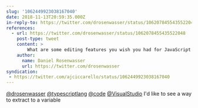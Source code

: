 ```yaml
---
slug: '1062449923038167040'
date: 2018-11-13T20:59:35.000Z
in-reply-to: https://twitter.com/drosenwasser/status/1062078455435522048
references:
  - url: https://twitter.com/drosenwasser/status/1062078455435522048
    post-type: tweet
    content: >
        What are some editing features you wish you had for JavaScript &amp; TypeScript? Quick fixes? Refactorings?<br><br>In case you didn&#39;t know, <a href="https://twitter.com/typescriptlang?ref_src=twsrc%5Etfw">@typescriptlang</a> is the engine that powers those JavaScript features in <a href="https://twitter.com/code?ref_src=twsrc%5Etfw">@code</a> and <a href="https://twitter.com/VisualStudio?ref_src=twsrc%5Etfw">@VisualStudio</a>, so we can make it happen!
    author:
      name: Daniel Rosenwasser
      url: https://twitter.com/drosenwasser
syndication:
 - https://twitter.com/ajciccarello/status/1062449923038167040
---
```


[@drosenwasser](https://twitter.com/drosenwasser) [@typescriptlang](https://twitter.com/typescriptlang) [@code](https://twitter.com/code) [@VisualStudio](https://twitter.com/VisualStudio) I'd like to see a way to extract to a variable
